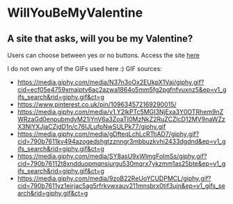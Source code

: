 # WillYouBeMyValentine

## A site that asks, will you be my Valentine?
Users can choose between yes or no buttons.
Access the site [here](https://lmsiu.github.io/WillYouBeMyValentine/)

I do not own any of the GIFs used here :)
GIF sources:
- https://media.giphy.com/media/N37n3oOx2EUkpX1Vaj/giphy.gif?cid=ecf05e4759xmajptv6ac2azwa1864o5mm5fg2pgfnfvuxnz5&ep=v1_gifs_search&rid=giphy.gif&ct=g 
- https://www.pinterest.co.uk/pin/109634572169290015/
- https://media.giphy.com/media/v1.Y2lkPTc5MGI3NjExa3Y0OTRhem9nZWRzaGd0enpubmdyM21iYnV6a3ZoaTI0MzNkZ2RuZCZlcD12MV9naWZzX3NlYXJjaCZjdD1n/c76IJLufpNwSULPk77/giphy.gif 
- https://media.giphy.com/media/gDfteqLchLcRTtjAD7/giphy.gif?cid=790b7611kv494azogedshgtzznngr3mbbuzkvhi2433dgdnd&ep=v1_gifs_search&rid=giphy.gif&ct=g
- https://media.giphy.com/media/SY8asU9xWlmgFolmSs/giphy.gif?cid=790b76112t8xndduopmqnsiurgu530mqrx7ykzmm1as25bte&ep=v1_gifs_search&rid=giphy.gif&ct=g
- https://media.giphy.com/media/9zoB22ReUoYCUDPMCL/giphy.gif?cid=790b7611yz1eirjac5ag5rfrkvwxauv211mnsbrx0tif3ujn&ep=v1_gifs_search&rid=giphy.gif&ct=g 
